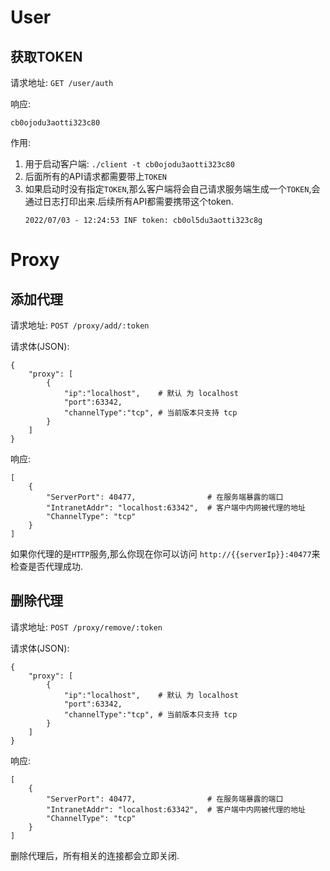 # User

## 获取TOKEN

请求地址: `GET /user/auth`

响应:

```raw
cb0ojodu3aotti323c80
```

作用:

1. 用于启动客户端: `./client -t cb0ojodu3aotti323c80`
2. 后面所有的API请求都需要带上`TOKEN`
3. 如果启动时没有指定`TOKEN`,那么客户端将会自己请求服务端生成一个`TOKEN`,会通过日志打印出来.后续所有API都需要携带这个token.
    ```raw
    2022/07/03 - 12:24:53 INF token: cb0ol5du3aotti323c8g
    ```

# Proxy

## 添加代理

请求地址: `POST /proxy/add/:token`

请求体(JSON):

```jsonpath
{
    "proxy": [
        {
            "ip":"localhost",    # 默认 为 localhost
            "port":63342,
            "channelType":"tcp", # 当前版本只支持 tcp
        }
    ]
}
```

响应:

```jsonpath
[
    {
        "ServerPort": 40477,                # 在服务端暴露的端口
        "IntranetAddr": "localhost:63342",  # 客户端中内网被代理的地址
        "ChannelType": "tcp"                    
    }
]
```

如果你代理的是`HTTP`服务,那么你现在你可以访问 `http://{{serverIp}}:40477`来检查是否代理成功.

## 删除代理

请求地址: `POST /proxy/remove/:token`

请求体(JSON):

```jsonpath
{
    "proxy": [
        {
            "ip":"localhost",    # 默认 为 localhost
            "port":63342,
            "channelType":"tcp", # 当前版本只支持 tcp
        }
    ]
}
```

响应:

```jsonpath
[
    {
        "ServerPort": 40477,                # 在服务端暴露的端口
        "IntranetAddr": "localhost:63342",  # 客户端中内网被代理的地址
        "ChannelType": "tcp"                    
    }
]
```

删除代理后，所有相关的连接都会立即关闭.